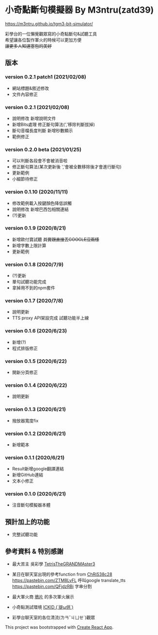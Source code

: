 # 小奇點斷句模擬器 By M3ntru(zatd39)

https://m3ntru.github.io/tgm3-bit-simulator/

彩學台的一位懶覺觀眾寫的小奇點斷句&試聽工具  
希望讓各位製作軍火的時候可以更加方便  
~~讓更多人知道塞包的美好~~

## 版本

### version 0.2.1 patch1 (2021/02/08)
- 網站標題&敘述修改
- 文件內容修正

### version 0.2.1 (2021/02/08)
- 說明修改 新增說明文件
- 新增Bits處理 修正斷句算法(','移除判斷拔掉)
- 斷句音檔長度判斷 新增秒數顯示
- 範例修正

### version 0.2.0 beta (2021/01/25)
- 可以判斷各段會不會被消音啦
- 修正斷句算法(某次更新後 ','會被全數移除後才會進行斷句)
- 更新範例
- 小細節待修正

### version 0.1.10 (2020/11/11)
- 修改範例載入按鍵顏色降低誤觸
- 說明修改 新增巴西包相關連結
- (?)更新

### version 0.1.9 (2020/8/21)
- 新增歐付寶試聽 ~~其實跟直接丟GOOGLE沒兩樣~~
- 新增字數上限計算
- 更新範例

### version 0.1.8 (2020/7/9)
- (?)更新
- 單句試聽功能完成
- 拿掉用不到的npm套件

### version 0.1.7 (2020/7/8)
- 說明更新
- TTS proxy API架設完成 試聽功能半上線

### version 0.1.6 (2020/6/23)
- 新增(?)
- 程式排版修正

### version 0.1.5 (2020/6/22)
- 開新分頁修正

### version 0.1.4 (2020/6/22)
- 說明更新

### version 0.1.3 (2020/6/21)
- 撥放器寬度fix

### version 0.1.2 (2020/6/21)
- 新增範本

### version 0.1.1 (2020/6/21)
- Result新增google翻譯連結
- 新增GitHub連結
- 文本小修正

### version 0.1.0 (2020/6/21)
- 注音斷句模擬器本體

## 預計加上的功能
- 完整試聽功能

## 參考資料 & 特別感謝

- 最大苦主 吳彩學 [TetrisTheGRANDMAster3](https://www.twitch.tv/tetristhegrandmaster3/) 

- 某日在聊天室出現的參考function from [ChRiS38c28](https://github.com/crs38c28) 
https://pastebin.com/ZTM8LvFL 呼叫google translate_tts  
https://pastebin.com/QFjdzRBi 字串分割  

- 最大軍火商 [鴉片](https://www.twitch.tv/append) 的多次軍火展示

- 小奇點測試環境 [ICKID (´提ω供`)](https://www.twitch.tv/ickid) 

- 彩學台聊天室的各位清流(ㄌㄢˇㄐㄩㄝˊ)觀眾

This project was bootstrapped with [Create React App](https://github.com/facebook/create-react-app).